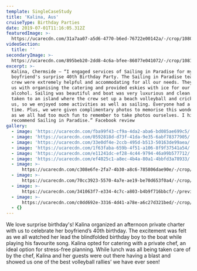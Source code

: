 ```yaml
---
template: SingleCaseStudy
title: 'Kalina, Aus'
cruiseType: Birthday Parties
date: 2019-07-01T11:16:05.312Z
featuredImage: >-
  https://ucarecdn.com/31a7aa07-a5d6-4770-b6ed-76722e00142a/-/crop/1080x1057/0,0/-/preview/
videoSection:
  title: ''
secondaryImage: >-
  https://ucarecdn.com/895beb20-2dd8-4c6a-bfee-86077e041072/-/crop/1081x1080/183,0/-/preview/
excerpt: >-
  Kalina, Chermside – “I engaged services of Sailing in Paradise for my
  boyfriend's surprise 40th Birthday Party. The Sailing in Paradise team and
  crew were extremely helpful and accommodating for all our needs. They assisted
  us with organising the catering and provided eskies with ice for our own
  alcohol. Sailing was beautiful and boat was very luxurious and clean. We were
  taken to an island where the crew set up a beach volleyball and cricket for
  us, so we enjoyed some activities as well as sailing. Everyone had a fantastic
  time. Plus, we were given complimentary photos to memorise this wonderful day,
  as we all had too much fun to remember to take photos ourselves. I highly
  recommend Sailing in Paradise.” Facebook review
gallery:
  - image: 'https://ucarecdn.com/fba99f43-cf9a-4da2-aba6-bd085ae699c5/'
  - image: 'https://ucarecdn.com/0592818d-d73f-41da-9e35-6abf78377905/'
  - image: 'https://ucarecdn.com/33e0df4e-2ccb-495d-b513-50163de99aea/'
  - image: 'https://ucarecdn.com/1f63faba-659b-4f51-a106-8f9f37541a54/'
  - image: 'https://ucarecdn.com/e11241dc-ef28-4c44-9794-46a99b577712/'
  - image: 'https://ucarecdn.com/ef4025c1-a8ec-4b4a-80a1-4bbfd3a78933/'
  - image: >-
      https://ucarecdn.com/c308e6fe-2fa7-4b30-a8c6-785806dae90e/-/crop/1080x1062/0,558/-/preview/
  - image: >-
      https://ucarecdn.com/70cc3923-5570-4a7e-ae19-be70d653f0a4/-/crop/1049x902/0,285/-/preview/
  - image: >-
      https://ucarecdn.com/341063f7-e334-4c7c-a803-b4b9f716bbcf/-/preview/-/enhance/68/
  - image: >-
      https://ucarecdn.com/c0dd692e-3316-4d41-a78e-a6c27d321bed/-/crop/1021x1162/0,164/-/preview/
  - {}
---
```

We love surprise birthday's! Kalina organized an afternoon private charter with us to celebrate her boyfriend’s 40th birthday. The excitement was felt as we all watched her lead the blindfolded birthday boy to the boat while playing his favourite song. Kalina opted for catering with a private chef, an ideal option for stress-free planning. While lunch was all being taken care of by the chef, Kalina and her guests were out there having a blast and showed us one of the best volleyball rallies’ we have ever seen!
